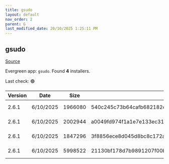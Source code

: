 ```yaml
---
title: gsudo
layout: default
nav_order: 2
parent: G
last_modified_date: 20/10/2025 1:25:11 PM
---
```


## gsudo

[Source](https://gerardog.github.io/gsudo)

Evergreen app: `gsudo`. Found **4** installers.

Last check: 🟢

| Version | Date      | Size    | Sha256                                                           | Architecture | InstallerType | Type | URI                                                                                                                                                                  |
| ------- | --------- | ------- | ---------------------------------------------------------------- | ------------ | ------------- | ---- | -------------------------------------------------------------------------------------------------------------------------------------------------------------------- |
| 2.6.1   | 6/10/2025 | 1966080 | 540c245c73b64cafb682182e020ec9b6f0ad2b5402dd0066e13a253a12c7e278 | ARM64        | Default       | msi  | [https://github.com/gerardog/gsudo/releases/download/v2.6.1/gsudo.setup.arm64.msi](https://github.com/gerardog/gsudo/releases/download/v2.6.1/gsudo.setup.arm64.msi) |
| 2.6.1   | 6/10/2025 | 2002944 | a0049fd974f1a1e7e133ec31fbd420843e75d49459391ec343b6e7883bfcb895 | x64          | Default       | msi  | [https://github.com/gerardog/gsudo/releases/download/v2.6.1/gsudo.setup.x64.msi](https://github.com/gerardog/gsudo/releases/download/v2.6.1/gsudo.setup.x64.msi)     |
| 2.6.1   | 6/10/2025 | 1847296 | 3f8856ece8d045d8bc8c172a374a7ee643aa064d559aa6a67edf9cf1771ff09e | x86          | Default       | msi  | [https://github.com/gerardog/gsudo/releases/download/v2.6.1/gsudo.setup.x86.msi](https://github.com/gerardog/gsudo/releases/download/v2.6.1/gsudo.setup.x86.msi)     |
| 2.6.1   | 6/10/2025 | 5998522 | 21130bf178d7b9891207f00bff56f05b6b363ce9cec7b2d084e45fb12ee51f44 | x86          | Portable      | zip  | [https://github.com/gerardog/gsudo/releases/download/v2.6.1/gsudo.portable.zip](https://github.com/gerardog/gsudo/releases/download/v2.6.1/gsudo.portable.zip)       |
